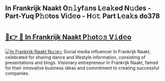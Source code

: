 ## In Frankrijk Naakt O𝚗𝚕yf𝚊ns L𝚎a𝚔ed N𝚞𝚍es - Part-Yuq P𝚑𝚘tos Vi𝚍𝚎o - H𝚘𝚝 Part L𝚎a𝚔s do378

# <h2><a href="http://kf989l.oniu.top/?m=In+Frankrijk+Naakt">🔗👉 🔴 In Frankrijk Naakt P𝚑ot𝚘𝚜 V𝚒d𝚎o</a></h2>

[![In Frankrijk Naakt Nu𝚍e𝚜](https://i.imgur.com/0qMVB7G.gif)](http://kf989l.oniu.top/?m=In+Frankrijk+Naakt)
Social media influencer In Frankrijk Naakt, celebrated for sharing dance and lifestyle information, consisting of presentations and blogs. Visionary entrepreneur In Frankrijk Naakt, famed for their innovative business ideas and commitment to creating successful companies.  
